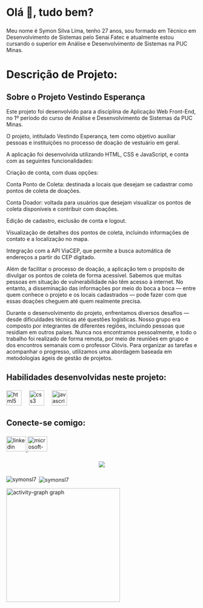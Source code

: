 <h1 align="left">Olá 👋, tudo bem?</h1>

###

<p align="left">Meu nome é Symon Silva Lima, tenho 27 anos, sou formado em Técnico em Desenvolvimento de Sistemas pelo Senai Fatec e atualmente estou cursando o superior em Análise e Desenvolvimento de Sistemas na PUC Minas.</p>

###

<h1>Descrição de Projeto:</h1>

<h2> Sobre o Projeto Vestindo Esperança </h2>

<p>

Este projeto foi desenvolvido para a disciplina de Aplicação Web Front-End, no 1º período do curso de Análise e Desenvolvimento de Sistemas da PUC Minas.

O projeto, intitulado Vestindo Esperança, tem como objetivo auxiliar pessoas e instituições no processo de doação de vestuário em geral.

A aplicação foi desenvolvida utilizando HTML, CSS e JavaScript, e conta com as seguintes funcionalidades:

Criação de conta, com duas opções:

Conta Ponto de Coleta: destinada a locais que desejam se cadastrar como pontos de coleta de doações.

Conta Doador: voltada para usuários que desejam visualizar os pontos de coleta disponíveis e contribuir com doações.

Edição de cadastro, exclusão de conta e logout.

Visualização de detalhes dos pontos de coleta, incluindo informações de contato e a localização no mapa.

Integração com a API ViaCEP, que permite a busca automática de endereços a partir do CEP digitado.

Além de facilitar o processo de doação, a aplicação tem o propósito de divulgar os pontos de coleta de forma acessível. Sabemos que muitas pessoas em situação de vulnerabilidade não têm acesso à internet. No entanto, a disseminação das informações por meio do boca a boca — entre quem conhece o projeto e os locais cadastrados — pode fazer com que essas doações cheguem até quem realmente precisa.

Durante o desenvolvimento do projeto, enfrentamos diversos desafios — desde dificuldades técnicas até questões logísticas. Nosso grupo era composto por integrantes de diferentes regiões, incluindo pessoas que residiam em outros países. Nunca nos encontramos pessoalmente, e todo o trabalho foi realizado de forma remota, por meio de reuniões em grupo e dos encontros semanais com o professor Clóvis. Para organizar as tarefas e acompanhar o progresso, utilizamos uma abordagem baseada em metodologias ágeis de gestão de projetos.

</p>

###

<h2 align="left">Habilidades desenvolvidas neste projeto:</h2>

###

<div align="left">
  <img src="https://cdn.jsdelivr.net/gh/devicons/devicon/icons/html5/html5-original.svg" height="40" alt="html5 logo"  />
  <img width="12" />
  <img src="https://cdn.jsdelivr.net/gh/devicons/devicon/icons/css3/css3-original.svg" height="40" alt="css3 logo"  />
  <img width="12" />
  <img src="https://cdn.jsdelivr.net/gh/devicons/devicon/icons/javascript/javascript-original.svg" height="40" alt="javascript logo"  />
</div>

###

<h2 align="left">Conecte-se comigo:</h2>

###

<div align="left">
  <a href="https://www.linkedin.com/in/symonsilvalima/" target="_blank">
    <img src="https://raw.githubusercontent.com/maurodesouza/profile-readme-generator/master/src/assets/icons/social/linkedin/default.svg" width="52" height="40" alt="linkedin logo"  />
  </a>
  <a href="mailto:symon.silva.lima@hotmail.com" target="_blank">
    <img src="https://raw.githubusercontent.com/maurodesouza/profile-readme-generator/master/src/assets/icons/social/microsoft-outlook/default.svg" width="52" height="40" alt="microsoft-outlook logo"  />
  </a>
</div>

###

<div align="center">
  <img src="https://visitor-badge.laobi.icu/badge?page_id=SymonSL7.SymonSL7&left_color=blue&right_color=cadetblue"  />
</div>

###

<p><img align="left" src="https://github-readme-stats.vercel.app/api/top-langs?username=symonsl7&show_icons=true&locale=en&layout=compact" alt="symonsl7" /></p>

<p>&nbsp;<img align="center" src="https://github-readme-stats.vercel.app/api?username=symonsl7&show_icons=true&locale=en" alt="symonsl7" /></p>

<div> <img src="https://github-readme-activity-graph.vercel.app/graph?username=SymonSL7&radius=16&theme=react&area=true&order=5" height="300" alt="activity-graph graph"  />
</div>

###
